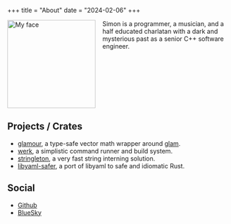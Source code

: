+++
title = "About"
date = "2024-02-06"
+++

<div style="display: inline-block;">
<img
    src="https://avatars.githubusercontent.com/simonask"
    style="width: 200px; height: 200px; float: left; margin-right: 1rem;"
    title="My face"
/>
Simon is a programmer, a musician, and a half educated charlatan
with a dark and mysterious past as a senior C++ software engineer.
</div>


## Projects / Crates

* [glamour](https://crates.io/crates/glamour), a type-safe vector math wrapper
  around [glam](https://crates.io/crates/glam).
* [werk](https://github.com/simonask/werk), a simplistic command runner and build system.
* [stringleton](https://crates.io/crates/stringleton), a very fast string
  interning solution.
* [libyaml-safer](https://crates.io/crates/libyaml-safer), a port of libyaml to
  safe and idiomatic Rust.

## Social

* [Github](https://github.com/simonask)
* [BlueSky](https://bsky.app/profile/simonask.bsky.social)

